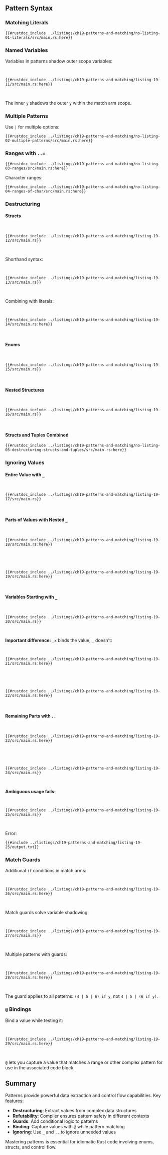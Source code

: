 ## Pattern Syntax

### Matching Literals

```rust,editable
{{#rustdoc_include ../listings/ch19-patterns-and-matching/no-listing-01-literals/src/main.rs:here}}
```

### Named Variables

Variables in patterns shadow outer scope variables:

<Listing number="19-11" file-name="src/main.rs" caption="A `match` expression with an arm that introduces a new variable which shadows an existing variable `y`">

```rust,editable
{{#rustdoc_include ../listings/ch19-patterns-and-matching/listing-19-11/src/main.rs:here}}
```

</Listing>

The inner `y` shadows the outer `y` within the match arm scope.

### Multiple Patterns

Use `|` for multiple options:

```rust,editable
{{#rustdoc_include ../listings/ch19-patterns-and-matching/no-listing-02-multiple-patterns/src/main.rs:here}}
```

### Ranges with `..=`

```rust,editable
{{#rustdoc_include ../listings/ch19-patterns-and-matching/no-listing-03-ranges/src/main.rs:here}}
```

Character ranges:
```rust,editable
{{#rustdoc_include ../listings/ch19-patterns-and-matching/no-listing-04-ranges-of-char/src/main.rs:here}}
```

### Destructuring

#### Structs

<Listing number="19-12" file-name="src/main.rs" caption="Destructuring a struct's fields into separate variables">

```rust,editable
{{#rustdoc_include ../listings/ch19-patterns-and-matching/listing-19-12/src/main.rs}}
```

</Listing>

Shorthand syntax:

<Listing number="19-13" file-name="src/main.rs" caption="Destructuring struct fields using struct field shorthand">

```rust,editable
{{#rustdoc_include ../listings/ch19-patterns-and-matching/listing-19-13/src/main.rs}}
```

</Listing>

Combining with literals:

<Listing number="19-14" file-name="src/main.rs" caption="Destructuring and matching literal values in one pattern">

```rust,editable
{{#rustdoc_include ../listings/ch19-patterns-and-matching/listing-19-14/src/main.rs:here}}
```

</Listing>

#### Enums

<Listing number="19-15" file-name="src/main.rs" caption="Destructuring enum variants that hold different kinds of values">

```rust,editable
{{#rustdoc_include ../listings/ch19-patterns-and-matching/listing-19-15/src/main.rs}}
```

</Listing>

#### Nested Structures

<Listing number="19-16" caption="Matching on nested enums">

```rust,editable
{{#rustdoc_include ../listings/ch19-patterns-and-matching/listing-19-16/src/main.rs}}
```

</Listing>

#### Structs and Tuples Combined

```rust,editable
{{#rustdoc_include ../listings/ch19-patterns-and-matching/no-listing-05-destructuring-structs-and-tuples/src/main.rs:here}}
```

### Ignoring Values

#### Entire Value with `_`

<Listing number="19-17" file-name="src/main.rs" caption="Using `_` in a function signature">

```rust,editable
{{#rustdoc_include ../listings/ch19-patterns-and-matching/listing-19-17/src/main.rs}}
```

</Listing>

#### Parts of Values with Nested `_`

<Listing number="19-18" caption=" Using an underscore within patterns that match `Some` variants when we don't need to use the value inside the `Some`">

```rust,editable
{{#rustdoc_include ../listings/ch19-patterns-and-matching/listing-19-18/src/main.rs:here}}
```

</Listing>

<Listing number="19-19" caption="Ignoring multiple parts of a tuple">

```rust,editable
{{#rustdoc_include ../listings/ch19-patterns-and-matching/listing-19-19/src/main.rs:here}}
```

</Listing>

#### Variables Starting with `_`

<Listing number="19-20" file-name="src/main.rs" caption="Starting a variable name with an underscore to avoid getting unused variable warnings">

```rust,editable
{{#rustdoc_include ../listings/ch19-patterns-and-matching/listing-19-20/src/main.rs}}
```

</Listing>

**Important difference:** `_x` binds the value, `_` doesn't:

<Listing number="19-21" caption="An unused variable starting with an underscore still binds the value, which might take ownership of the value">

```rust,editable,ignore,does_not_compile
{{#rustdoc_include ../listings/ch19-patterns-and-matching/listing-19-21/src/main.rs:here}}
```

</Listing>

<Listing number="19-22" caption="Using an underscore does not bind the value">

```rust,editable
{{#rustdoc_include ../listings/ch19-patterns-and-matching/listing-19-22/src/main.rs:here}}
```

</Listing>

#### Remaining Parts with `..`

<Listing number="19-23" caption="Ignoring all fields of a `Point` except for `x` by using `..`">

```rust,editable
{{#rustdoc_include ../listings/ch19-patterns-and-matching/listing-19-23/src/main.rs:here}}
```

</Listing>

<Listing number="19-24" file-name="src/main.rs" caption="Matching only the first and last values in a tuple and ignoring all other values">

```rust,editable
{{#rustdoc_include ../listings/ch19-patterns-and-matching/listing-19-24/src/main.rs}}
```

</Listing>

**Ambiguous usage fails:**

<Listing number="19-25" file-name="src/main.rs" caption="An attempt to use `..` in an ambiguous way">

```rust,editable,ignore,does_not_compile
{{#rustdoc_include ../listings/ch19-patterns-and-matching/listing-19-25/src/main.rs}}
```

</Listing>

Error:
```console
{{#include ../listings/ch19-patterns-and-matching/listing-19-25/output.txt}}
```

### Match Guards

Additional `if` conditions in match arms:

<Listing number="19-26" caption="Adding a match guard to a pattern">

```rust,editable
{{#rustdoc_include ../listings/ch19-patterns-and-matching/listing-19-26/src/main.rs:here}}
```

</Listing>

Match guards solve variable shadowing:

<Listing number="19-27" file-name="src/main.rs" caption="Using a match guard to test for equality with an outer variable">

```rust,editable
{{#rustdoc_include ../listings/ch19-patterns-and-matching/listing-19-27/src/main.rs}}
```

</Listing>

Multiple patterns with guards:

<Listing number="19-28" caption="Combining multiple patterns with a match guard">

```rust,editable
{{#rustdoc_include ../listings/ch19-patterns-and-matching/listing-19-28/src/main.rs:here}}
```

</Listing>

The guard applies to all patterns: `(4 | 5 | 6) if y`, not `4 | 5 | (6 if y)`.

### `@` Bindings

Bind a value while testing it:

<Listing number="19-29" caption="Using `@` to bind to a value in a pattern while also testing it">

```rust,editable
{{#rustdoc_include ../listings/ch19-patterns-and-matching/listing-19-29/src/main.rs:here}}
```

</Listing>

`@` lets you capture a value that matches a range or other complex pattern for use in the associated code block.

## Summary

Patterns provide powerful data extraction and control flow capabilities. Key features:
- **Destructuring**: Extract values from complex data structures
- **Refutability**: Compiler ensures pattern safety in different contexts  
- **Guards**: Add conditional logic to patterns
- **Binding**: Capture values with `@` while pattern matching
- **Ignoring**: Use `_` and `..` to ignore unneeded values

Mastering patterns is essential for idiomatic Rust code involving enums, structs, and control flow.
